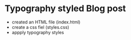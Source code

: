 # Typography styled Blog post 

- created an HTML file (index.html)
- create a css fiel (styles.css)
- appply typography styles 
